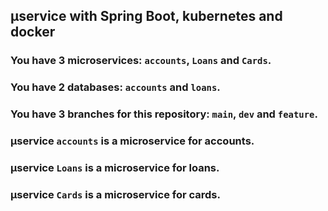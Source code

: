 ## µservice with Spring Boot, kubernetes and docker

### You have 3 microservices: `accounts`, `Loans` and `Cards`.

### You have 2 databases: `accounts` and `loans`.
### You have 3 branches for this repository: `main`, `dev` and `feature`.

### µservice `accounts` is a microservice for accounts.
### µservice `Loans` is a microservice for loans.
### µservice `Cards` is a microservice for cards.